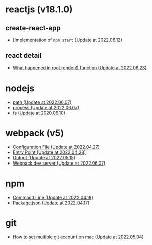 # reactjs (v18.1.0)

## create-react-app

- [Implementation of `npm start` (Update at 2022.06.12)

## react detail

* [What happened in root.render() function (Update at 2022.06.23)](./reactjs/What_happen_in_root.render().md)

# nodejs

* [path (Update at 2022.06.07)](./nodejs/path.md)
* [process (Update at 2022.06.07)](./nodejs/process.md)
* [fs (Update at 2020.06.10)](./nodejs/fs.md)

# webpack (v5)

- [Configuration File (Update at 2022.04.27)](./webpack-5/Configuration_File.md)
- [Entry Point (Update at 2022.04.28)](./webpack-5/Entry_Point.md)
- [Output (Update at 2022.05.15)](./webpack-5/Output.md)
- [Webpack dev server (Update at 2022.06.07)](./webpack-5/webpack_dev_server.md)

# npm

- [Command Line (Update at 2022.04.18)](./npm/command_line.md)
- [Package.json (Update at 2022.04.17)](./npm/package.json.md)

# git

- [How to set multiple git account on mac (Update at 2022.05.04)](./git/How_to_set_multiple_git_account_in_mac.md)
